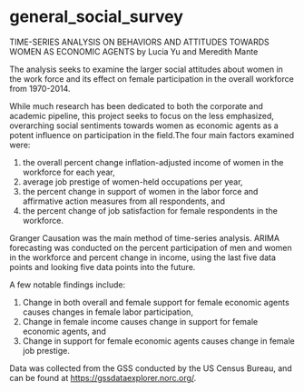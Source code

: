 # general_social_survey
TIME-SERIES ANALYSIS ON BEHAVIORS AND ATTITUDES TOWARDS WOMEN AS ECONOMIC AGENTS 
by Lucia Yu and Meredith Mante

The analysis seeks to examine the larger social attitudes about women in the work force and its effect on female participation in the overall workforce from 1970-2014. 

While much research has been dedicated to both the corporate and academic pipeline, this project seeks to focus on the less emphasized, overarching social sentiments towards women as economic agents as a potent influence on participation in the field.The four main factors examined were: 
1) the overall percent change inflation-adjusted income of women in the workforce for each year,
2) average job prestige of women-held occupations per year,
3) the percent change in support of women in the labor force and affirmative action measures from all respondents, and
4) the percent change of job satisfaction for female respondents in the workforce.

Granger Causation was the main method of time-series analysis. ARIMA forecasting was conducted on the percent participation of men and women in the workforce and percent change in income, using the last five data points and looking five data points into the future. 

A few notable findings include:
1) Change in both overall and female support for female economic agents causes changes in female labor participation,
2) Change in female income causes change in support for female economic agents, and 
3) Change in support for female economic agents causes change in female job prestige.

Data was collected from the GSS conducted by the US Census Bureau, and can be found at https://gssdataexplorer.norc.org/. 
